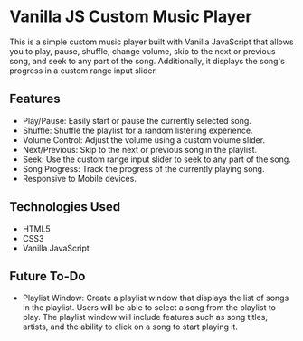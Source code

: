 # Vanilla JS Custom Music Player

This is a simple custom music player built with Vanilla JavaScript that allows you to play, pause, shuffle, change volume, skip to the next or previous song, and seek to any part of the song. Additionally, it displays the song's progress in a custom range input slider.

## Features

-   Play/Pause: Easily start or pause the currently selected song.
-   Shuffle: Shuffle the playlist for a random listening experience.
-   Volume Control: Adjust the volume using a custom volume slider.
-   Next/Previous: Skip to the next or previous song in the playlist.
-   Seek: Use the custom range input slider to seek to any part of the song.
-   Song Progress: Track the progress of the currently playing song.
-   Responsive to Mobile devices.

## Technologies Used

-   HTML5
-   CSS3
-   Vanilla JavaScript

## Future To-Do

-   Playlist Window: Create a playlist window that displays the list of songs in the playlist. Users will be able to select a song from the playlist to play. The playlist window will include features such as song titles, artists, and the ability to click on a song to start playing it.
